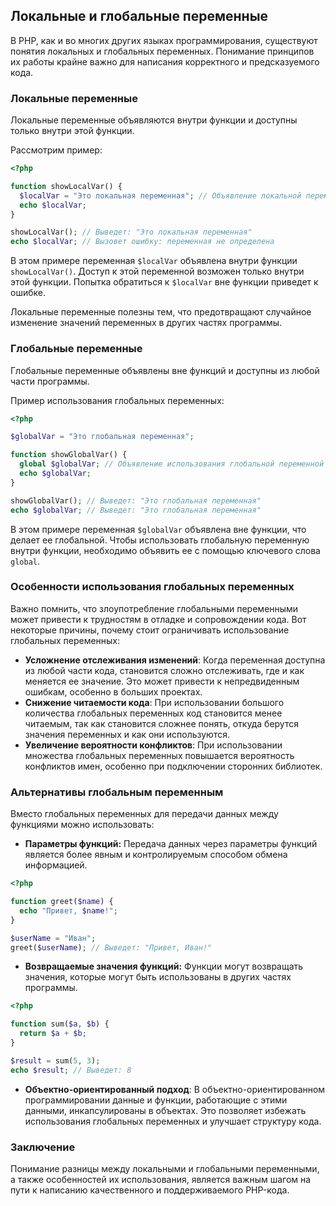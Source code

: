 ## Локальные и глобальные переменные

В PHP, как и во многих других языках программирования, существуют понятия локальных и глобальных переменных. Понимание принципов их работы крайне важно для написания корректного и предсказуемого кода.

### Локальные переменные

Локальные переменные объявляются внутри функции и доступны только внутри этой функции. 

Рассмотрим пример:

```php
<?php 

function showLocalVar() {
  $localVar = "Это локальная переменная"; // Объявление локальной переменной
  echo $localVar; 
}

showLocalVar(); // Выведет: "Это локальная переменная"
echo $localVar; // Вызовет ошибку: переменная не определена
```

В этом примере переменная `$localVar` объявлена внутри функции `showLocalVar()`. Доступ к этой переменной возможен только внутри этой функции. Попытка обратиться к `$localVar` вне функции приведет к ошибке.

Локальные переменные полезны тем, что предотвращают случайное изменение значений переменных в других частях программы. 

### Глобальные переменные

Глобальные переменные объявлены вне функций и доступны из любой части программы. 

Пример использования глобальных переменных:

```php
<?php 

$globalVar = "Это глобальная переменная"; 

function showGlobalVar() {
  global $globalVar; // Объявление использования глобальной переменной
  echo $globalVar;
}

showGlobalVar(); // Выведет: "Это глобальная переменная"
echo $globalVar; // Выведет: "Это глобальная переменная"
```

В этом примере переменная `$globalVar` объявлена вне функции, что делает ее глобальной. Чтобы использовать глобальную переменную внутри функции, необходимо объявить ее с помощью ключевого слова `global`.

### Особенности использования глобальных переменных

Важно помнить, что злоупотребление глобальными переменными может привести к трудностям в отладке и сопровождении кода. Вот некоторые причины, почему стоит ограничивать использование глобальных переменных:

* **Усложнение отслеживания изменений**:  Когда переменная доступна из любой части кода, становится сложно отслеживать, где и как меняется ее значение. Это может привести к непредвиденным ошибкам, особенно в больших проектах.
* **Снижение читаемости кода**:  При использовании большого количества глобальных переменных код становится менее читаемым, так как становится сложнее понять, откуда берутся значения переменных и как они используются.
* **Увеличение вероятности конфликтов**:  При использовании множества глобальных переменных повышается вероятность конфликтов имен, особенно при подключении сторонних библиотек.

### Альтернативы глобальным переменным

Вместо глобальных переменных для передачи данных между функциями можно использовать:

* **Параметры функций:** Передача данных через параметры функций является более явным и контролируемым способом обмена информацией. 

```php
<?php 

function greet($name) {
  echo "Привет, $name!";
}

$userName = "Иван";
greet($userName); // Выведет: "Привет, Иван!"
```

* **Возвращаемые значения функций:** Функции могут возвращать значения, которые могут быть использованы в других частях программы.

```php
<?php 

function sum($a, $b) {
  return $a + $b;
}

$result = sum(5, 3); 
echo $result; // Выведет: 8
```

* **Объектно-ориентированный подход**: В объектно-ориентированном программировании данные и функции, работающие с этими данными, инкапсулированы в объектах. Это позволяет избежать использования глобальных переменных и улучшает структуру кода.

### Заключение

Понимание разницы между локальными и глобальными переменными, а также особенностей их использования, является важным шагом на пути к написанию качественного и поддерживаемого PHP-кода. 
